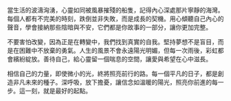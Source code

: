 當生活的波濤洶湧，心靈如同被風暴摧殘的船隻，記得內心深處那片寧靜的海灣。每個人都有不完美的時刻，跌倒並非失敗，而是成長的契機。用心傾聽自己內心的聲音，學會接納那些陰暗與不安，它們都是你故事的一部分，讓你更加完整。

不要害怕改變，因為正是在轉變中，我們找到真實的自我。堅持夢想不是盲目，而是在困難中不放棄的勇氣。人生的風景不會永遠陽光明媚，但每一次雨後，彩虹都會繽紛綻放。善待自己，給心靈留一個喘息的空間，讓愛與希望在心中滋長。

相信自己的力量，即使微小的光，終將照亮前行的路。每一個平凡的日子，都是創造非凡未來的種子。深呼吸，放下擔憂，讓信念如溫暖的陽光，照亮你前進的每一步。這一刻，就是最好的起點。